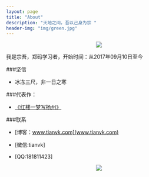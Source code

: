 ```yaml
---
layout: page
title: "About"
description: "天地之间，吾以己身为宗 "
header-img: "img/green.jpg"
---
```



<center>
    <p><img src="http://7xlfkx.com1.z0.glb.clouddn.com/white2.jpg" align="center"></p>
</center>

我是宗吾，郑码学习者，开始时间：从2017年09月10日至今


###坚信


- 冰冻三尺，非一日之寒



###代表作：

- [《红楼一梦写扬州》](http://user.qzone.qq.com/181811423/blog/1240541472)


###联系

- [博客：www.tianvk.com](www.tianvk.com)

- [微信:tianvk]

- [QQ:181811423]


<center>
    <p><img src="http://ow0db8o4n.bkt.clouddn.com/123.jpg" align="center"></p>
</center>






